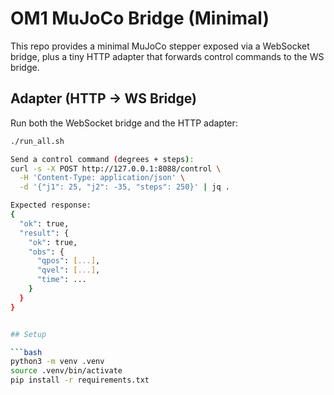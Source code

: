 # OM1 MuJoCo Bridge (Minimal)

This repo provides a minimal MuJoCo stepper exposed via a WebSocket bridge, plus a tiny HTTP adapter that forwards control commands to the WS bridge.

## Adapter (HTTP → WS Bridge)

Run both the WebSocket bridge and the HTTP adapter:
```bash
./run_all.sh

Send a control command (degrees + steps):
curl -s -X POST http://127.0.0.1:8088/control \
  -H 'Content-Type: application/json' \
  -d '{"j1": 25, "j2": -35, "steps": 250}' | jq .

Expected response:
{
  "ok": true,
  "result": {
    "ok": true,
    "obs": {
      "qpos": [...],
      "qvel": [...],
      "time": ...
    }
  }
}


## Setup

```bash
python3 -m venv .venv
source .venv/bin/activate
pip install -r requirements.txt

